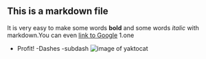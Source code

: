 ## This is a markdown file 
It is very easy to make some words **bold** and some words *italic* with markdown.You can even [link to Google](http://google.com)
1.one
* Profit!
-Dashes
  -subdash
![image of yaktocat](https://octodex.github.com/images/yaktocat.png)

